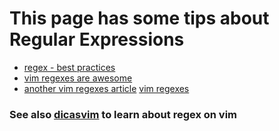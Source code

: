 # This page has some tips about Regular Expressions
* [regex - best practices](http://www.softpanorama.org/Scripting/Perlbook/Ch05/best_practices.shtml)
* [vim regexes are awesome](vim-regexes-are-awesome)
* [another vim regexes article](http://andrewradev.com/2011/05/08/vim-regexes/)  [vim regexes](vim-regexes)

### See also [dicasvim](dicasvim) to learn about regex on vim

